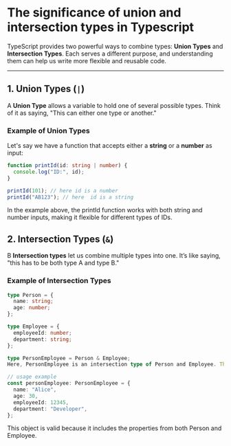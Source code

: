 # The significance of union and intersection types in Typescript

TypeScript provides two powerful ways to combine types: **Union Types** and **Intersection Types**. Each serves a different purpose, and understanding them can help us write more flexible and reusable code.

---

## 1. Union Types (`|`)

A **Union Type** allows a variable to hold one of several possible types. Think of it as saying, "This can either one type or another."

### Example of Union Types

Let's say we have a function that accepts either a **string** or a **number** as input:

```typescript
function printId(id: string | number) {
  console.log("ID:", id);
}

printId(101); // here id is a number
printId("AB123"); // here  id is a string
```

In the example above, the printId function works with both string and number inputs, making it flexible for different types of IDs.

## 2. Intersection Types (`&`)

B **Intersection types** let us combine multiple types into one. It’s like saying, "this has to be both type A and type B."

### Example of Intersection Types

```typescript
type Person = {
  name: string;
  age: number;
};

type Employee = {
  employeeId: number;
  department: string;
};

type PersonEmployee = Person & Employee;
Here, PersonEmployee is an intersection type of Person and Employee. This means it must have all the properties from both types.

// usage example
const personEmployee: PersonEmployee = {
  name: "Alice",
  age: 30,
  employeeId: 12345,
  department: "Developer",
};
```

This object is valid because it includes the properties from both Person and Employee.

